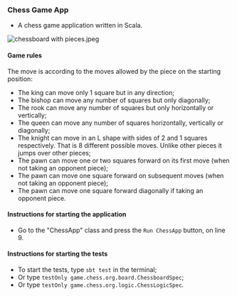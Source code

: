 ### Chess Game App
- A chess game application written in Scala.

![chessboard with pieces.jpeg](..%2F..%2F..%2FDesktop%2Fchessboard%20with%20pieces.jpeg)

#### Game rules
The move is according to the moves allowed by the piece on the starting position:
- The king can move only 1 square but in any direction;
- The bishop can move any number of squares but only diagonally;
- The rook can move any number of squares but only horizontally or vertically;
- The queen can move any number of squares horizontally, vertically or diagonally;
- The knight can move in an L shape with sides of 2 and 1 squares respectively. That is 8 different possible moves. Unlike other pieces it jumps over other pieces;
- The pawn can move one or two squares forward on its first move (when not taking an opponent piece);
- The pawn can move one square forward on subsequent moves (when not taking an opponent piece);
- The pawn can move one square forward diagonally if taking an opponent piece.

#### Instructions for starting the application
- Go to the "ChessApp" class and press the `Run ChessApp` button, on line 9.

#### Instructions for starting the tests
- To start the tests, type `sbt test` in the terminal;
- Or type `testOnly game.chess.org.board.ChessboardSpec`;
- Or type `testOnly game.chess.org.logic.ChessLogicSpec`.
